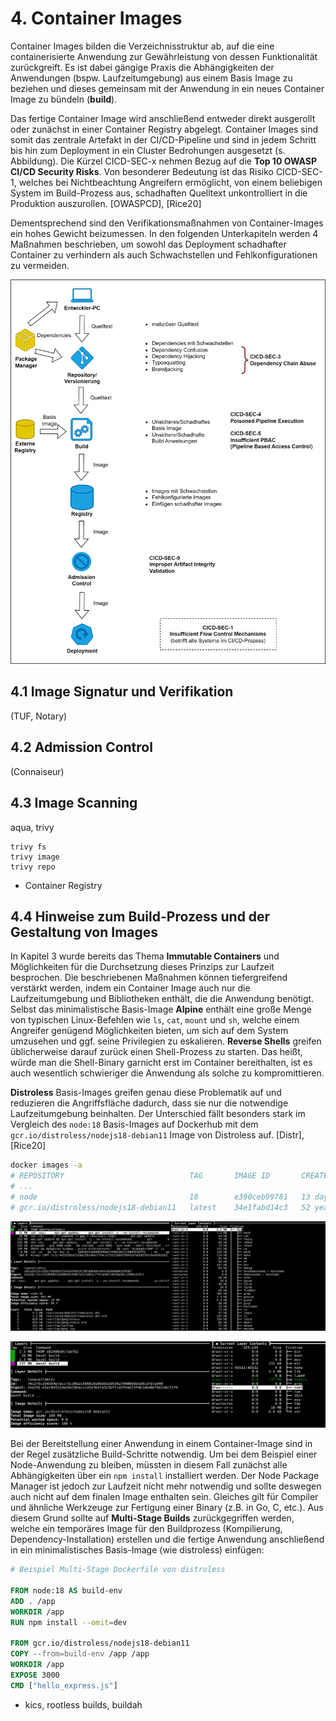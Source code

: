 # 4. Container Images

Container Images bilden die Verzeichnisstruktur ab, auf die eine containerisierte Anwendung zur Gewährleistung von dessen Funktionalität zurückgreift. Es ist dabei gängige Praxis die Abhängigkeiten der Anwendungen (bspw. Laufzeitumgebung) aus einem Basis Image zu beziehen und dieses gemeinsam mit der Anwendung in ein neues Container Image zu bündeln (**build**). 

Das fertige Container Image wird anschließend entweder direkt ausgerollt oder zunächst in einer Container Registry abgelegt. Container Images sind somit das zentrale Artefakt in der CI/CD-Pipeline und sind in jedem Schritt bis hin zum Deployment in ein Cluster Bedrohungen ausgesetzt (s. Abbildung). Die Kürzel CICD-SEC-x nehmen Bezug auf die **Top 10 OWASP CI/CD Security Risks**. Von besonderer Bedeutung ist das Risiko CICD-SEC-1, welches bei Nichtbeachtung Angreifern ermöglicht, von einem beliebigen System im Build-Prozess aus, schadhaften Quelltext unkontrolliert in die Produktion auszurollen. [OWASPCD], [Rice20]

Dementsprechend sind den Verifikationsmaßnahmen von Container-Images ein hohes Gewicht beizumessen. In den folgenden Unterkapiteln werden 4 Maßnahmen beschrieben, um sowohl das Deployment schadhafter Container zu verhindern als auch Schwachstellen und Fehlkonfigurationen zu vermeiden.

![Abbildung: Container Images in CI/CD](Doc/Images/Container_CICD.png)


## 4.1 Image Signatur und Verifikation

(TUF, Notary)

## 4.2 Admission Control

(Connaiseur)

## 4.3 Image Scanning

aqua, trivy

```
trivy fs
trivy image
trivy repo
```

- Container Registry

## 4.4 Hinweise zum Build-Prozess und der Gestaltung von Images

In Kapitel 3 wurde bereits das Thema **Immutable Containers** und Möglichkeiten für die Durchsetzung dieses Prinzips zur Laufzeit besprochen. Die beschriebenen Maßnahmen können tiefergreifend verstärkt werden, indem ein Container Image auch nur die Laufzeitumgebung und Bibliotheken enthält, die die Anwendung benötigt. Selbst das minimalistische Basis-Image **Alpine** enthält eine große Menge von typischen Linux-Befehlen wie ``ls``, ``cat``, ``mount`` und ``sh``, welche einem Angreifer genügend Möglichkeiten bieten, um sich auf dem System umzusehen und ggf. seine Privilegien zu eskalieren. **Reverse Shells** greifen üblicherweise darauf zurück einen Shell-Prozess zu starten. Das heißt, würde man die Shell-Binary garnicht erst im Container bereithalten, ist es auch wesentlich schwieriger die Anwendung als solche zu kompromittieren. 

**Distroless** Basis-Images greifen genau diese Problematik auf und reduzieren die Angriffsfläche dadurch, dass sie nur die notwendige Laufzeitumgebung beinhalten. Der Unterschied fällt besonders stark im Vergleich des ``node:18`` Basis-Images auf Dockerhub mit dem ``gcr.io/distroless/nodejs18-debian11`` Image von Distroless auf. [Distr], [Rice20]

``` bash
docker images -a
# REPOSITORY                            TAG       IMAGE ID       CREATED          SIZE
# ...
# node                                  18        e390ceb99781   13 days ago      991MB
# gcr.io/distroless/nodejs18-debian11   latest    34e1fabd14c3   52 years ago     160MB
```

![Abbildung 2: Layer Inhalt Node Basis-Image (``dive node:18``)](Doc/Images/dive_node.PNG)

![Abbildung 3: Layer Inhalt Distroless Node Basis-Image](Doc/Images/dive_distroless.PNG)

Bei der Bereitstellung einer Anwendung in einem Container-Image sind in der Regel zusätzliche Build-Schritte notwendig. Um bei dem Beispiel einer Node-Anwendung zu bleiben, müssten in diesem Fall zunächst alle Abhängigkeiten über ein ``npm install`` installiert werden. Der Node Package Manager ist jedoch zur Laufzeit nicht mehr notwendig und sollte deswegen auch nicht auf dem finalen Image enthalten sein. Gleiches gilt für Compiler und ähnliche Werkzeuge zur Fertigung einer Binary (z.B. in Go, C, etc.). Aus diesem Grund sollte auf **Multi-Stage Builds** zurückgegriffen werden, welche ein temporäres Image für den Buildprozess (Kompilierung, Dependency-Installation) erstellen und die fertige Anwendung anschließend in ein minimalistisches Basis-Image (wie distroless) einfügen:

```Dockerfile
# Beispiel Multi-Stage Dockerfile von distroless

FROM node:18 AS build-env
ADD . /app
WORKDIR /app
RUN npm install --omit=dev

FROM gcr.io/distroless/nodejs18-debian11
COPY --from=build-env /app /app
WORKDIR /app
EXPOSE 3000
CMD ["hello_express.js"]
```



- kics, rootless builds, buildah
